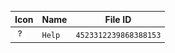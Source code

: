 | Icon | Name | File ID |
| ---  | ---  | ---     |
| ![](Help.png) | `Help` | `4523312239868388153` |
